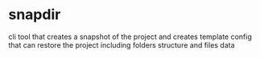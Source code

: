 # snapdir
cli tool that creates a snapshot of the project and creates template config that can restore the project including folders structure and files data

